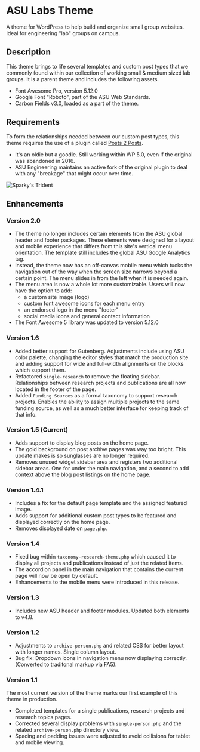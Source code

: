 # ASU Labs Theme

A theme for WordPress to help build and organize small group websites. Ideal for engineering "lab" groups on campus.

## Description

This theme brings to life several templates and custom post types that we commonly found within our collection of working small & medium sized lab groups. It is a parent theme and includes the following assets.

- Font Awesome Pro, version 5.12.0
- Google Font "Roboto", part of the ASU Web Standards.
- Carbon Fields v3.0, loaded as a part of the theme.

## Requirements

To form the relationships needed between our custom post types, this theme requires the use of a plugin called [Posts 2 Posts](https://github.com/asuengineering/wp-posts-to-posts).

- It's an oldie but a goodie. Still working within WP 5.0, even if the original was abandoned in 2016.
- ASU Engineering maintains an active fork of the original plugin to deal with any "breakage" that might occur over time.

![Sparky's Trident](https://brandguide.asu.edu/sites/default/files/styles/panopoly_image_original/public/asu_brandhq_images_master_pitchfork_0.png?itok=CdnAzLZW)

## Enhancements

### Version 2.0

- The theme no longer includes certain elements from the ASU global header and footer packages. These elements were designed for a layout and mobile experience that differs from this site's vertical menu orientation. The template still includes the global ASU Google Analytics tag.
- Instead, the theme now has an off-canvas mobile menu which tucks the navigation out of the way when the screen size narrows beyond a certain point. The menu slides in from the left when it is needed again.
- The menu area is now a whole lot more customizable. Users will now have the option to add:
  - a custom site image (logo)
  - custom font awesome icons for each menu entry
  - an endorsed logo in the menu "footer"
  - social media icons and general contact information
- The Font Awesome 5 library was updated to version 5.12.0

### Version 1.6

- Added better support for Gutenberg. Adjustments include using ASU color palette, changing the editor styles that match the production site and adding support for wide and full-width alignments on the blocks which support them.
- Refactored `single-research` to remove the floating sidebar. Relationships between research projects and publications are all now located in the footer of the page.
- Added `Funding Sources` as a formal taxonomy to support research projects. Enables the ability to assign multiple projects to the same funding source, as well as a much better interface for keeping track of that info.

### Version 1.5 (Current)

- Adds support to display blog posts on the home page.
- The gold background on post archive pages was way too bright. This update makes is so sunglasses are no longer required.
- Removes unused widget sidebar area and registers two additional sidebar areas. One for under the main navigation, and a second to add context above the blog post listings on the home page.

### Version 1.4.1

- Includes a fix for the default page template and the assigned featured image.
- Adds support for additional custom post types to be featured and displayed correctly on the home page.
- Removes displayed date on `page.php`.

### Version 1.4

- Fixed bug within `taxonomy-research-theme.php` which caused it to display all projects and publications instead of just the related items.
- The accordion panel in the main navigation that contains the current page will now be open by default.
- Enhancements to the mobile menu were introduced in this release.

### Version 1.3

- Includes new ASU header and footer modules. Updated both elements to v4.8.

### Version 1.2

- Adjustments to `archive-person.php` and related CSS for better layout with longer names. Single column layout.
- Bug fix: Dropdown icons in navigation menu now displaying correctly. (Converted to traditonal markup via FA5).

### Version 1.1

The most current version of the theme marks our first example of this theme in production.

- Completed templates for a single publications, research projects and research topics pages.
- Corrected several display problems with `single-person.php` and the related `archive-person.php` directory view.
- Spacing and padding issues were adjusted to avoid collisions for tablet and mobile viewing.
